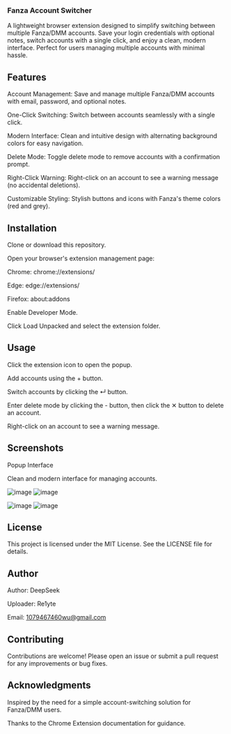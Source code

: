 ### Fanza Account Switcher
A lightweight browser extension designed to simplify switching between multiple Fanza/DMM accounts. Save your login credentials with optional notes, switch accounts with a single click, and enjoy a clean, modern interface. Perfect for users managing multiple accounts with minimal hassle.

## Features
Account Management: Save and manage multiple Fanza/DMM accounts with email, password, and optional notes.

One-Click Switching: Switch between accounts seamlessly with a single click.

Modern Interface: Clean and intuitive design with alternating background colors for easy navigation.

Delete Mode: Toggle delete mode to remove accounts with a confirmation prompt.

Right-Click Warning: Right-click on an account to see a warning message (no accidental deletions).

Customizable Styling: Stylish buttons and icons with Fanza's theme colors (red and grey).

## Installation
Clone or download this repository.

Open your browser's extension management page:

Chrome: chrome://extensions/

Edge: edge://extensions/

Firefox: about:addons

Enable Developer Mode.

Click Load Unpacked and select the extension folder.

## Usage
Click the extension icon to open the popup.

Add accounts using the + button.

Switch accounts by clicking the ↵ button.

Enter delete mode by clicking the - button, then click the ✕ button to delete an account.

Right-click on an account to see a warning message.

## Screenshots
Popup Interface

Clean and modern interface for managing accounts.

![image](https://github.com/user-attachments/assets/8983c72f-b004-4e0c-83c9-5721423909af)
![image](https://github.com/user-attachments/assets/a81f6cb5-ba0e-450c-ac17-b5131e6a092a)

![image](https://github.com/user-attachments/assets/2b12a6c5-8577-4cfa-a147-217b66a0b358) ![image](https://github.com/user-attachments/assets/d5732336-28bb-40c8-bf71-1cd96c000ff5)

## License
This project is licensed under the MIT License. See the LICENSE file for details.

## Author
Author: DeepSeek

Uploader: Re1yte

Email: 1079467460wu@gmail.com

## Contributing
Contributions are welcome! Please open an issue or submit a pull request for any improvements or bug fixes.

## Acknowledgments
Inspired by the need for a simple account-switching solution for Fanza/DMM users.

Thanks to the Chrome Extension documentation for guidance.
